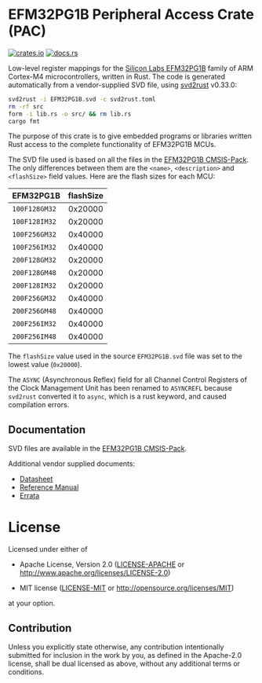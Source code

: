 # EFM32PG1B Peripheral Access Crate (PAC)

[![crates.io](https://img.shields.io/crates/v/efm32pg1b-pac)](https://crates.io/crates/efm32pg1b-pac)
[![docs.rs](https://docs.rs/efm32pg1b-pac/badge.svg)](https://docs.rs/efm32pg1b-pac)

Low-level register mappings for the [Silicon Labs EFM32PG1B](https://www.silabs.com/mcu/32-bit/efm32-pearl-gecko/device.EFM32PG1B200F256GM48) family of ARM Cortex-M4 microcontrollers, written in Rust.
The code is generated automatically from a vendor-supplied SVD file, using [svd2rust](https://docs.rs/svd2rust) v0.33.0:

```sh
svd2rust -i EFM32PG1B.svd -c svd2rust.toml
rm -rf src
form -i lib.rs -o src/ && rm lib.rs
cargo fmt
```

The purpose of this crate is to give embedded programs or libraries written Rust access to the complete functionality
of EFM32PG1B MCUs.

The SVD file used is based on all the files in the [EFM32PG1B CMSIS-Pack](https://www.silabs.com/documents/public/cmsis-packs/SiliconLabs.EFM32PG1B_DFP.5.8.2.pack). The only differences between them are the `<name>`, `<description>` and `<flashSize>` field values. Here are the flash sizes for each MCU:

| EFM32PG1B   | flashSize |
| ----------- | :-------: |
| `100F128GM32` | 0x20000  |
| `100F128IM32` | 0x20000  |
| `100F256GM32` | 0x40000  |
| `100F256IM32` | 0x40000  |
| `200F128GM32` | 0x20000  |
| `200F128GM48` | 0x20000  |
| `200F128IM32` | 0x20000  |
| `200F256GM32` | 0x40000  |
| `200F256GM48` | 0x40000  |
| `200F256IM32` | 0x40000  |
| `200F256IM48` | 0x40000  |

The `flashSize` value used in the source `EFM32PG1B.svd` file was set to the lowest value (`0x20000`).

The `ASYNC` (Asynchronous Reflex) field for all Channel Control Registers of the Clock Management Unit has been renamed to `ASYNCREFL` because `svd2rust` converted it to `async`, which is a rust keyword, and caused compilation errors.

## Documentation

SVD files are available in the [EFM32PG1B CMSIS-Pack](https://www.silabs.com/documents/public/cmsis-packs/SiliconLabs.EFM32PG1B_DFP.5.8.2.pack).


Additional vendor supplied documents:
- [Datasheet](https://www.silabs.com/documents/public/data-sheets/efm32pg1-datasheet.pdf)
- [Reference Manual](https://www.silabs.com/documents/public/reference-manuals/EFM32PG1-ReferenceManual.pdf)
- [Errata](https://www.silabs.com/documents/public/errata/efm32pg1-errata.pdf)

# License

Licensed under either of

- Apache License, Version 2.0 ([LICENSE-APACHE](LICENSE-APACHE) or
  http://www.apache.org/licenses/LICENSE-2.0)

- MIT license ([LICENSE-MIT](LICENSE-MIT) or http://opensource.org/licenses/MIT)

at your option.

## Contribution

Unless you explicitly state otherwise, any contribution intentionally submitted
for inclusion in the work by you, as defined in the Apache-2.0 license, shall be
dual licensed as above, without any additional terms or conditions.
